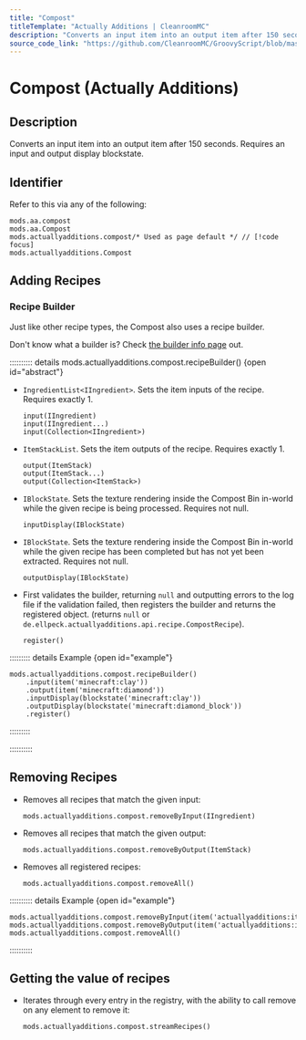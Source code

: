 ```yaml
---
title: "Compost"
titleTemplate: "Actually Additions | CleanroomMC"
description: "Converts an input item into an output item after 150 seconds. Requires an input and output display blockstate."
source_code_link: "https://github.com/CleanroomMC/GroovyScript/blob/master/src/main/java/com/cleanroommc/groovyscript/compat/mods/actuallyadditions/Compost.java"
---
```


# Compost (Actually Additions)

## Description

Converts an input item into an output item after 150 seconds. Requires an input and output display blockstate.

## Identifier

Refer to this via any of the following:

```groovy:no-line-numbers {3}
mods.aa.compost
mods.aa.Compost
mods.actuallyadditions.compost/* Used as page default */ // [!code focus]
mods.actuallyadditions.Compost
```


## Adding Recipes

### Recipe Builder

Just like other recipe types, the Compost also uses a recipe builder.

Don't know what a builder is? Check [the builder info page](../../../groovy/builder.md) out.

:::::::::: details mods.actuallyadditions.compost.recipeBuilder() {open id="abstract"}
- `IngredientList<IIngredient>`. Sets the item inputs of the recipe. Requires exactly 1.

    ```groovy:no-line-numbers
    input(IIngredient)
    input(IIngredient...)
    input(Collection<IIngredient>)
    ```

- `ItemStackList`. Sets the item outputs of the recipe. Requires exactly 1.

    ```groovy:no-line-numbers
    output(ItemStack)
    output(ItemStack...)
    output(Collection<ItemStack>)
    ```

- `IBlockState`. Sets the texture rendering inside the Compost Bin in-world while the given recipe is being processed. Requires not null.

    ```groovy:no-line-numbers
    inputDisplay(IBlockState)
    ```

- `IBlockState`. Sets the texture rendering inside the Compost Bin in-world while the given recipe has been completed but has not yet been extracted. Requires not null.

    ```groovy:no-line-numbers
    outputDisplay(IBlockState)
    ```

- First validates the builder, returning `null` and outputting errors to the log file if the validation failed, then registers the builder and returns the registered object. (returns `null` or `de.ellpeck.actuallyadditions.api.recipe.CompostRecipe`).

    ```groovy:no-line-numbers
    register()
    ```

::::::::: details Example {open id="example"}
```groovy:no-line-numbers
mods.actuallyadditions.compost.recipeBuilder()
    .input(item('minecraft:clay'))
    .output(item('minecraft:diamond'))
    .inputDisplay(blockstate('minecraft:clay'))
    .outputDisplay(blockstate('minecraft:diamond_block'))
    .register()
```

:::::::::

::::::::::

## Removing Recipes

- Removes all recipes that match the given input:

    ```groovy:no-line-numbers
    mods.actuallyadditions.compost.removeByInput(IIngredient)
    ```

- Removes all recipes that match the given output:

    ```groovy:no-line-numbers
    mods.actuallyadditions.compost.removeByOutput(ItemStack)
    ```

- Removes all registered recipes:

    ```groovy:no-line-numbers
    mods.actuallyadditions.compost.removeAll()
    ```

:::::::::: details Example {open id="example"}
```groovy:no-line-numbers
mods.actuallyadditions.compost.removeByInput(item('actuallyadditions:item_canola_seed'))
mods.actuallyadditions.compost.removeByOutput(item('actuallyadditions:item_fertilizer'))
mods.actuallyadditions.compost.removeAll()
```

::::::::::

## Getting the value of recipes

- Iterates through every entry in the registry, with the ability to call remove on any element to remove it:

    ```groovy:no-line-numbers
    mods.actuallyadditions.compost.streamRecipes()
    ```
